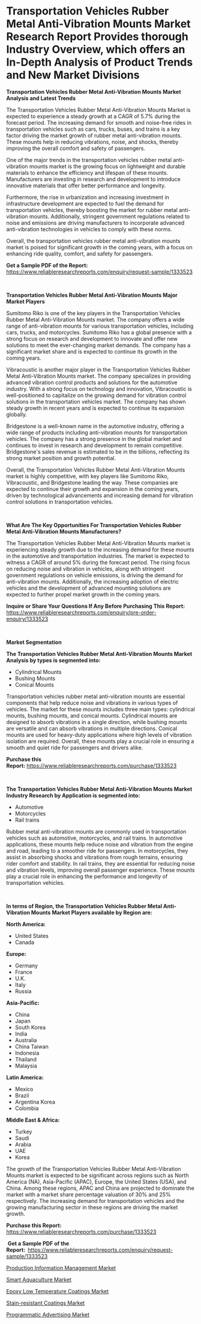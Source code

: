 <p><h1>Transportation Vehicles Rubber Metal Anti-Vibration Mounts Market Research Report Provides thorough Industry Overview, which offers an In-Depth Analysis of Product Trends and New Market Divisions</h1></p><p><strong>Transportation Vehicles Rubber Metal Anti-Vibration Mounts Market Analysis and Latest Trends</strong></p>
<p><p>The Transportation Vehicles Rubber Metal Anti-Vibration Mounts Market is expected to experience a steady growth at a CAGR of 5.7% during the forecast period. The increasing demand for smooth and noise-free rides in transportation vehicles such as cars, trucks, buses, and trains is a key factor driving the market growth of rubber metal anti-vibration mounts. These mounts help in reducing vibrations, noise, and shocks, thereby improving the overall comfort and safety of passengers.</p><p>One of the major trends in the transportation vehicles rubber metal anti-vibration mounts market is the growing focus on lightweight and durable materials to enhance the efficiency and lifespan of these mounts. Manufacturers are investing in research and development to introduce innovative materials that offer better performance and longevity.</p><p>Furthermore, the rise in urbanization and increasing investment in infrastructure development are expected to fuel the demand for transportation vehicles, thereby boosting the market for rubber metal anti-vibration mounts. Additionally, stringent government regulations related to noise and emissions are driving manufacturers to incorporate advanced anti-vibration technologies in vehicles to comply with these norms.</p><p>Overall, the transportation vehicles rubber metal anti-vibration mounts market is poised for significant growth in the coming years, with a focus on enhancing ride quality, comfort, and safety for passengers.</p></p>
<p><strong>Get a Sample PDF of the Report:&nbsp;</strong> <a href="https://www.reliableresearchreports.com/enquiry/request-sample/1333523">https://www.reliableresearchreports.com/enquiry/request-sample/1333523</a></p>
<p>&nbsp;</p>
<p><strong>Transportation Vehicles Rubber Metal Anti-Vibration Mounts Major Market Players</strong></p>
<p><p>Sumitomo Riko is one of the key players in the Transportation Vehicles Rubber Metal Anti-Vibration Mounts market. The company offers a wide range of anti-vibration mounts for various transportation vehicles, including cars, trucks, and motorcycles. Sumitomo Riko has a global presence with a strong focus on research and development to innovate and offer new solutions to meet the ever-changing market demands. The company has a significant market share and is expected to continue its growth in the coming years.</p><p>Vibracoustic is another major player in the Transportation Vehicles Rubber Metal Anti-Vibration Mounts market. The company specializes in providing advanced vibration control products and solutions for the automotive industry. With a strong focus on technology and innovation, Vibracoustic is well-positioned to capitalize on the growing demand for vibration control solutions in the transportation vehicles market. The company has shown steady growth in recent years and is expected to continue its expansion globally.</p><p>Bridgestone is a well-known name in the automotive industry, offering a wide range of products including anti-vibration mounts for transportation vehicles. The company has a strong presence in the global market and continues to invest in research and development to remain competitive. Bridgestone's sales revenue is estimated to be in the billions, reflecting its strong market position and growth potential.</p><p>Overall, the Transportation Vehicles Rubber Metal Anti-Vibration Mounts market is highly competitive, with key players like Sumitomo Riko, Vibracoustic, and Bridgestone leading the way. These companies are expected to continue their growth and expansion in the coming years, driven by technological advancements and increasing demand for vibration control solutions in transportation vehicles.</p></p>
<p>&nbsp;</p>
<p><strong>What Are The Key Opportunities For Transportation Vehicles Rubber Metal Anti-Vibration Mounts Manufacturers?</strong></p>
<p><p>The Transportation Vehicles Rubber Metal Anti-Vibration Mounts market is experiencing steady growth due to the increasing demand for these mounts in the automotive and transportation industries. The market is expected to witness a CAGR of around 5% during the forecast period. The rising focus on reducing noise and vibration in vehicles, along with stringent government regulations on vehicle emissions, is driving the demand for anti-vibration mounts. Additionally, the increasing adoption of electric vehicles and the development of advanced mounting solutions are expected to further propel market growth in the coming years.</p></p>
<p><strong>Inquire or Share Your Questions If Any Before Purchasing This Report:</strong> <a href="https://www.reliableresearchreports.com/enquiry/pre-order-enquiry/1333523">https://www.reliableresearchreports.com/enquiry/pre-order-enquiry/1333523</a></p>
<p>&nbsp;</p>
<p><strong>Market Segmentation</strong></p>
<p><strong>The Transportation Vehicles Rubber Metal Anti-Vibration Mounts Market Analysis by types is segmented into:</strong></p>
<p><ul><li>Cylindrical Mounts</li><li>Bushing Mounts</li><li>Conical Mounts</li></ul></p>
<p><p>Transportation vehicles rubber metal anti-vibration mounts are essential components that help reduce noise and vibrations in various types of vehicles. The market for these mounts includes three main types: cylindrical mounts, bushing mounts, and conical mounts. Cylindrical mounts are designed to absorb vibrations in a single direction, while bushing mounts are versatile and can absorb vibrations in multiple directions. Conical mounts are used for heavy-duty applications where high levels of vibration isolation are required. Overall, these mounts play a crucial role in ensuring a smooth and quiet ride for passengers and drivers alike.</p></p>
<p><strong>Purchase this Report:&nbsp;</strong><a href="https://www.reliableresearchreports.com/purchase/1333523">https://www.reliableresearchreports.com/purchase/1333523</a></p>
<p>&nbsp;</p>
<p><strong>The Transportation Vehicles Rubber Metal Anti-Vibration Mounts Market Industry Research by Application is segmented into:</strong></p>
<p><ul><li>Automotive</li><li>Motorcycles</li><li>Rail trains</li></ul></p>
<p><p>Rubber metal anti-vibration mounts are commonly used in transportation vehicles such as automotive, motorcycles, and rail trains. In automotive applications, these mounts help reduce noise and vibration from the engine and road, leading to a smoother ride for passengers. In motorcycles, they assist in absorbing shocks and vibrations from rough terrains, ensuring rider comfort and stability. In rail trains, they are essential for reducing noise and vibration levels, improving overall passenger experience. These mounts play a crucial role in enhancing the performance and longevity of transportation vehicles.</p></p>
<p>&nbsp;</p>
<p><strong>In terms of Region, the Transportation Vehicles Rubber Metal Anti-Vibration Mounts Market Players available by Region are:</strong></p>
<p>
    <p> <strong> North America: </strong>
        <ul>
            <li>United States</li>
            <li>Canada</li>
        </ul>
        </p> 
    <p> <strong> Europe: </strong>
        <ul>
            <li>Germany</li>
            <li>France</li>
            <li>U.K.</li>
            <li>Italy</li>
            <li>Russia</li>
        </ul>
        </p> 
    <p> <strong> Asia-Pacific: </strong>
        <ul>
            <li>China</li>
            <li>Japan</li>
            <li>South Korea</li>
            <li>India</li>
            <li>Australia</li>
            <li>China Taiwan</li>
            <li>Indonesia</li>
            <li>Thailand</li>
            <li>Malaysia</li>
        </ul>
        </p> 
    <p> <strong> Latin America: </strong>
        <ul>
            <li>Mexico</li>
            <li>Brazil</li>
            <li>Argentina Korea</li>
            <li>Colombia</li>
        </ul>
        </p> 
    <p> <strong> Middle East & Africa: </strong>
        <ul>
            <li>Turkey</li>
            <li>Saudi</li>
            <li>Arabia</li>
            <li>UAE</li>
            <li>Korea</li>
        </ul>
    </p>
    </p>
<p><p>The growth of the Transportation Vehicles Rubber Metal Anti-Vibration Mounts market is expected to be significant across regions such as North America (NA), Asia-Pacific (APAC), Europe, the United States (USA), and China. Among these regions, APAC and China are projected to dominate the market with a market share percentage valuation of 30% and 25% respectively. The increasing demand for transportation vehicles and the growing manufacturing sector in these regions are driving the market growth.</p></p>
<p><strong>Purchase this Report: </strong><a href="https://www.reliableresearchreports.com/purchase/1333523">https://www.reliableresearchreports.com/purchase/1333523</a></p>
<p>&nbsp;<strong>Get a Sample PDF of the Report:&nbsp;&nbsp;</strong><a href="https://www.reliableresearchreports.com/enquiry/request-sample/1333523">https://www.reliableresearchreports.com/enquiry/request-sample/1333523</a></p>
<p><strong></strong></p>
<p><p><a href="https://medium.com/p/c3d0b707e08a/edit">Production Information Management Market</a></p><p><a href="https://medium.com/@emmyrolfson8689/smart-aquaculture-market-analysis-and-sze-forecasted-for-period-from-2024-to-2031-ba61e8e15fdb">Smart Aquaculture Market</a></p><p><a href="https://issuu.com/reportprime-2/docs/epoxy-low-temperature-coatings-market-size-2030.pp">Epoxy Low Temperature Coatings Market</a></p><p><a href="https://issuu.com/reportprime-2/docs/stain-resistant-coatings-market-size-2030.pptx">Stain-resistant Coatings Market</a></p><p><a href="https://medium.com/p/2eca0d8ed32a/edit">Programmatic Advertising Market</a></p></p>